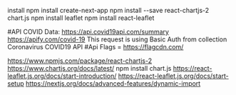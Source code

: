 install
npm install create-next-app <nameapp>
npm install --save react-chartjs-2 chart.js
npm install leaflet
npm install react-leaflet

#API COVID Data:
https://api.covid19api.com/summary
https://apify.com/covid-19
This request is using Basic Auth from collection Coronavirus COVID19 API
#Api Flags = https://flagcdn.com/

https://www.npmjs.com/package/react-chartjs-2
https://www.chartjs.org/docs/latest/
npm install chart.js
https://react-leaflet.js.org/docs/start-introduction/
https://react-leaflet.js.org/docs/start-setup
https://nextjs.org/docs/advanced-features/dynamic-import

